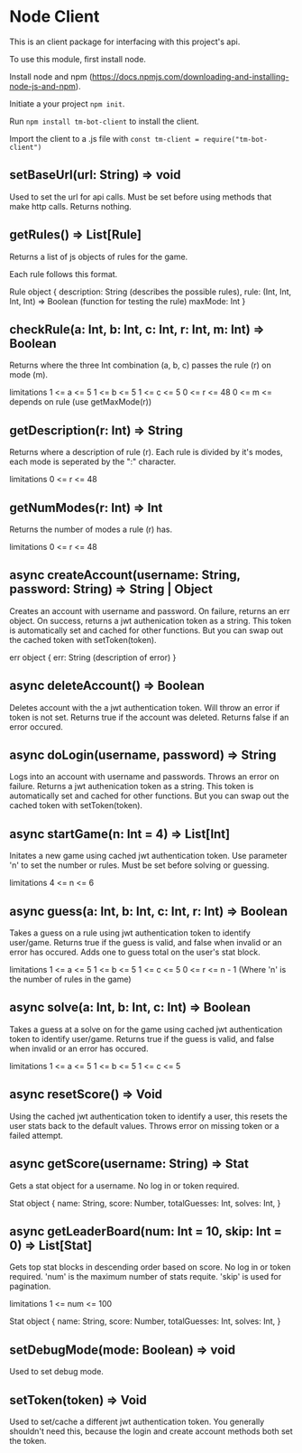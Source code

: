
# Node Client

This is an client package for interfacing with this project's api.

To use this module, first install node. 

Install node and npm (https://docs.npmjs.com/downloading-and-installing-node-js-and-npm).

Initiate a your project `npm init`.

Run `npm install tm-bot-client` to install the client.

Import the client to a .js file with `const tm-client = require("tm-bot-client")`


## setBaseUrl(url: String) => void

Used to set the url for api calls. Must be set before using methods that make http calls. Returns nothing.


## getRules() => List[Rule]

Returns a list of js objects of rules for the game. 

Each rule follows this format.

Rule object
        {
            description: String (describes the possible rules),
            rule: (Int, Int, Int, Int) => Boolean (function for testing the rule)
            maxMode: Int
        }


## checkRule(a: Int, b: Int, c: Int, r: Int, m: Int) => Boolean

Returns where the three Int combination (a, b, c) passes the rule (r) on mode (m). 

limitations
1 <= a <= 5
1 <= b <= 5
1 <= c <= 5
0 <= r <= 48
0 <= m <= depends on rule (use getMaxMode(r))


## getDescription(r: Int) => String

Returns where a description of rule (r). Each rule is divided by it's modes, each mode is seperated by the ":" character. 

limitations
0 <= r <= 48


## getNumModes(r: Int) => Int

Returns the number of modes a rule (r) has.

limitations
0 <= r <= 48

## async createAccount(username: String, password: String) => String | Object

Creates an account with username and password. On failure, returns an err object. On success, returns a jwt authenication token as a string. This token is automatically set and cached for other functions. But you can swap out the cached token with setToken(token). 

err object
        {
            err: String (description of error)
        }

## async deleteAccount() => Boolean

Deletes account with the a jwt authentication token. Will throw an error if token is not set. Returns true if the account was deleted. Returns false if an error occured.

## async doLogin(username, password) => String

Logs into an account with username and passwords. Throws an error on failure. Returns a jwt authenication token as a string. This token is automatically set and cached for other functions. But you can swap out the cached token with setToken(token). 

## async startGame(n: Int = 4) => List[Int]

Initates a new game using cached jwt authentication token. Use parameter 'n' to set the number or rules. Must be set before solving or guessing.

limitations
4 <= n <= 6

## async guess(a: Int, b: Int, c: Int, r: Int) => Boolean

Takes a guess on a rule using jwt authentication token to identify user/game. Returns true if the guess is valid, and false when invalid or an error has occured. Adds one to guess total on the user's stat block.

limitations
1 <= a <= 5
1 <= b <= 5
1 <= c <= 5
0 <= r <= n - 1 (Where 'n' is the number of rules in the game)

## async solve(a: Int, b: Int, c: Int) => Boolean

Takes a guess at a solve on for the game using cached jwt authentication token to identify user/game. Returns true if the guess is valid, and false when invalid or an error has occured.

limitations
1 <= a <= 5
1 <= b <= 5
1 <= c <= 5

## async resetScore() => Void

Using the cached jwt authentication token to identify a user, this resets the user stats back to the default values. Throws error on missing token or a failed attempt.

## async getScore(username: String) => Stat

Gets a stat object for a username. No log in or token required.

Stat object
{
    name: String,
    score: Number,
    totalGuesses: Int,
    solves: Int,
}

## async getLeaderBoard(num: Int = 10, skip: Int = 0) => List[Stat]

Gets top stat blocks in descending order based on score. No log in or token required. 'num' is the maximum number of stats requite. 'skip' is used for pagination.

limitations
1 <= num <= 100


Stat object
{
    name: String,
    score: Number,
    totalGuesses: Int,
    solves: Int,
}

## setDebugMode(mode: Boolean) => void

Used to set debug mode.

## setToken(token) => Void

Used to set/cache a different jwt authentication token. You generally shouldn't need this, because the login and create account methods both set the token. 